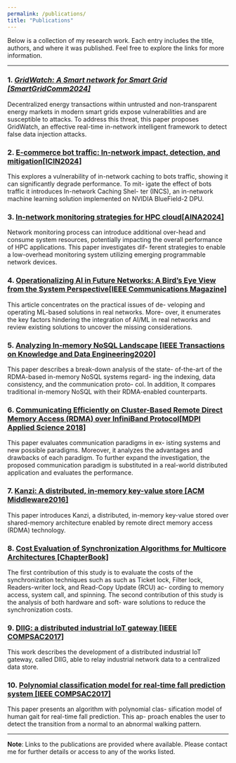```yaml
---
permalink: /publications/
title: "Publications"
---
```

Below is a collection of my research work. Each entry includes the title, authors, and where it was published. Feel free to explore the links for more information.

---

### 1. *[GridWatch: A Smart network for Smart Grid [SmartGridComm2024]](https://ora.ox.ac.uk/objects/uuid:cae1d460-3da1-4a5e-940e-05eb147a061c/files/svx021g97w)*
Decentralized energy transactions within untrusted and non-transparent energy markets in modern smart grids expose vulnerabilities and are susceptible to attacks. To address this threat, this paper proposes GridWatch, an effective real-time in-network intelligent framework to detect false data injection attacks.

### 2. **[E-commerce bot traffic: In-network impact, detection, and mitigation[ICIN2024]](https://ieeexplore.ieee.org/abstract/document/10494459)**
This explores a vulnerability of in-network caching to
bots traffic, showing it can significantly degrade performance. To mit-
igate the effect of bots traffic it introduces In-network Caching Shel-
ter (INCS), an in-network machine learning solution implemented on
NVIDIA BlueField-2 DPU.

### 3. **[ In-network monitoring strategies for HPC cloud[AINA2024]](https://link.springer.com/chapter/10.1007/978-3-031-57942-4_35)**
Network monitoring process can introduce additional
over-head and consume system resources, potentially impacting the
overall performance of HPC applications. This paper investigates dif-
ferent strategies to enable a low-overhead monitoring system utilizing
emerging programmable network devices.

### 4. **[Operationalizing AI in Future Networks: A Bird’s Eye View from the System Perspective[IEEE Communications Magazine]](https://arxiv.org/pdf/2303.04073)**
This article concentrates on the practical issues of de-
veloping and operating ML-based solutions in real networks. More-
over, it enumerates the key factors hindering the integration of AI/ML
in real networks and review existing solutions to uncover the missing
considerations.

### 5. **[Analyzing In-memory NoSQL Landscape [IEEE Transactions on Knowledge and Data Engineering2020]](https://ieeexplore.ieee.org/abstract/document/9119827)**
This paper describes a break-down analysis of the state-
of-the-art of the RDMA-based in-memory NoSQL systems regard-
ing the indexing, data consistency, and the communication proto-
col. In addition, It compares traditional in-memory NoSQL with their
RDMA-enabled counterparts.

### 6. **[Communicating Efficiently on Cluster-Based Remote Direct Memory Access (RDMA) over InfiniBand Protocol[MDPI Applied Science 2018]](https://www.mdpi.com/2076-3417/8/11/2034)**
This paper evaluates communication paradigms in ex-
isting systems and new possible paradigms. Moreover, it analyzes the
advantages and drawbacks of each paradigm. To further expand the
investigation, the proposed communication paradigm is substituted in
a real-world distributed application and evaluates the performance.

### 7. **[Kanzi: A distributed, in-memory key-value store [ACM Middleware2016]](https://dl.acm.org/doi/10.1145/3007592.3007594)**
This paper introduces Kanzi, a distributed, in-memory
key-value stored over shared-memory architecture enabled by remote
direct memory access (RDMA) technology.

### 8. **[Cost Evaluation of Synchronization Algorithms for Multicore Architectures [ChapterBook]](https://www.igi-global.com/chapter/cost-evaluation-of-synchronization-algorithms-for-multicore-architectures/214654)**
The first contribution of this study is to evaluate the
costs of the synchronization techniques such as such as Ticket lock,
Filter lock, Readers-writer lock, and Read-Copy Update (RCU) ac-
cording to memory access, system call, and spinning. The second
contribution of this study is the analysis of both hardware and soft-
ware solutions to reduce the synchronization costs.

### 9. **[DIIG: a distributed industrial IoT gateway [IEEE COMPSAC2017]](https://ieeexplore.ieee.org/abstract/document/8029694)**
This work describes the development of a distributed industrial IoT gateway, called DIIG, able to relay industrial network data to a centralized data store.

### 10. **[Polynomial classification model for real-time fall prediction system [IEEE COMPSAC2017]](https://ieeexplore.ieee.org/document/8029725)**
This paper presents an algorithm with polynomial clas-
sification model of human gait for real-time fall prediction. This ap-
proach enables the user to detect the transition from a normal to an
abnormal walking pattern. 

---

**Note**: Links to the publications are provided where available. Please contact me for further details or access to any of the works listed.


